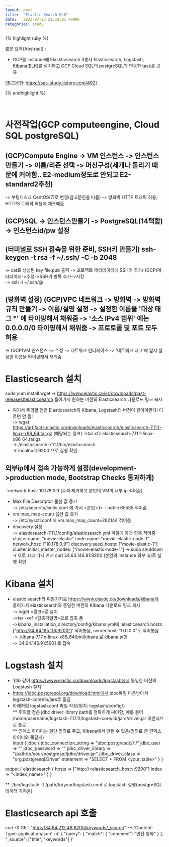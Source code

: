 ```yaml
---
layout: post
title:  "Elastic Search ELK"
date:   2023-07-23 21:10:01 +0900
categories: study
---
```







{% highlight ruby %}


짧은 요약(Abstract) :    
* GCP를 instance에 Elaskticsearch 3총사 Elasticsearch, Logstash, Kibana(ELK)를 설치하고 GCP Cloud SQL의 postgreSQL과 연동한 task를 공유  

[참고문헌: https://sas-study.tistory.com/492]  

{% endhighlight %}  

<br/>

# 사전작업(GCP computeengine, Cloud SQL postgreSQL)  
## (GCP)Compute Engine -> VM 인스턴스 -> 인스턴스 만들기 -> 이름/리즌 선택 -> 머신구성(세개나 돌리기 때문에 커야함.. E2-medium정도로 안되고 E2-standard2추천)  
-> 부팅디스크 CentOS(7)로 변경(참고문헌을 따름)  -> 방화벽 HTTP 트래픽 허용, HTTPS 트래픽 허용에 체크해줌  

## (GCP)SQL -> 인스턴스만들기 -> PostgreSQL(14택함) -> 인스턴스id/pw 설정   

## (터미널로 SSH 접속을 위한 준비, SSH키 만들기) ssh-keygen -t rsa -f ~/.ssh/<key file name> -C <id> -b 2048  
-> cat로 생성된 key file.pub 출력 -> 프로젝트 메타데이터에 SSH키 추가( (GCP)메타데이터->수정->SSH키 항목 추가->저장  
-> ssh -i ~/.ssh/<key file name>@<vm instance IP>  

## (방화벽 설정) (GCP)VPC 네트워크 -> 방화벽 -> 방화벽 규칙 만들기 -> 이름/설명 설정 -> 설정한 이름을 '대상 태그 *' 에 타이핑해서 채워줌 -> '소스 IPv4 범위' 에는  0.0.0.0/0 타이핑해서 채워줌 -> 프로토콜 및 포트 모두 허용  
-> (GCP)VM 인스턴스 -> 수정 -> 네트워크 인터페이스 -> '네트워크 태그'에 앞서 설정한 이름을 타이핑해서 채워줌  

# Elasticsearch 설치  
sudo yum install wget -> https://www.elastic.co/kr/downloads/past-releases#elasticsearch 들어가서 원하는 버전의 Elasticsearch 다운로드 링크 복사  
* 여기서 주의할 점은 Elasticsearch와 Kibana, Logstash의 버전이 같아야한다! 다르면 안 됨!  
-> wget https://artifacts.elastic.co/downloads/elasticsearch/elasticsearch-7.11.1-linux-x86_64.tar.gz (해당되는 링크)
->tar xfz elasticsearch-7.11.1-linux-x86_64.tar.gz  
->./elasticsearch-7.11.1/bin/elasticsearch  
-> localhost:9200 으로 실행 확인  

## 외부ip에서 접속 가능하게 설정(development->production mode, Bootstrap Checks 통과하게)  
->network.host: 10.178.0.9 (주석 제거하고 본인의 VM의 내부 ip 적어줌)  
* Max File Descriptor 옵션 값 증가  
-> /etc/security/limits.conf 에 가서 <본인 id> - nofile 65535 적어줌  
* vm.max_map-count 옵션 값 증가  
-> /etc/sysctl.conf 에 vm.max_map_count=262144 적어줌  
* discovery 설정  
-> elasticsearch-7.11.1/config/elasticsearch.yml 파일에 아래 항목 적어줌  
cluster.name: "movie-elastic"
node.name: "movie-elastic-node-1"
network.host: ["10.178.0.9"]
discovery.seed_hosts: ["movie-elastic-1"]
cluster.initial_master_nodes: ["movie-elastic-node-1"]
-> sudo shutdown -r 으로 끄고 다시 켜서 curl 34.64.146.91:9200 (본인의 instance 외부 ip)로 실행 확인  

# Kibana 설치  
* elastic search와 마찮가지로 https://www.elastic.co/downloads/kibana에 들어가서 elasticsearch와 동일한 버전의 Kibana 다운로드 링크 복사   
-> wget <링크>로 설치  
->tar -xvf <압축파일명>으로 압축 품  
->kibana_installation_directory/config/kibana.yml에 'elasticsearch.hosts: ["http://34.64.185.118:9200"]' 적어놓음, server.host: "0.0.0.0"도 적어놓음  
-> .kibana-7.17.x-linux-x86_64/bin/kibana 로 kibana 실행  
-> 34.64.146.91:5601 로 접속


# Logstash 설치  
* 위와 같이 https://www.elastic.co/downloads/logstash에서 동일한 버전의 Logstash 설치  
* https://jdbc.postgresql.org/download.html에서 jdbc파일 다운받아서 logstash-core/lib/jars로 옮김  
* 아래처럼 logstash.conf 파일 작성(위치: logstash/config/)  
** 주의할 점은 jdbc driver library path를 정확하게 써야함, 예를 들어 /home/username/logstash-7.17.11/logstash-core/lib/jars/driver.jar 이런식으로 풀로  
** 인덱스 아이디는 일단 임의로 주고, Kibana에서 만들 수 있음(임의로 준 인덱스 아이디와 똑같게)  
input {
    jdbc {
        jdbc_connection_string => "jdbc:postgresql://<host>:<port>/<database>"
        jdbc_user => "<username>"
        jdbc_password => "<password>"
        jdbc_driver_library => "/path/to/your/postgresql/jdbc/driver.jar"
        jdbc_driver_class => "org.postgresql.Driver"
        statement => "SELECT * FROM <your_table>"
    }
}

output {
    elasticsearch {
        hosts => ["http://<elasticsearch_host>:9200"]
        index => "<index_name>"
    }
}

** ./bin/logstash -f /path/to/your/logstash.conf 로 logstash 실행(postgreSQL 데이터 가져옴)  

# Elasticsearch api 호출

curl -X GET "http://34.64.212.49:9200/keywords/_search" -H 'Content-Type: application/json' -d'
{
  "query": {
    "match": {
      "comment": "반전 영화"
    }
  },
  "_source": ["title",  "keywords"]
}'

<br/>

